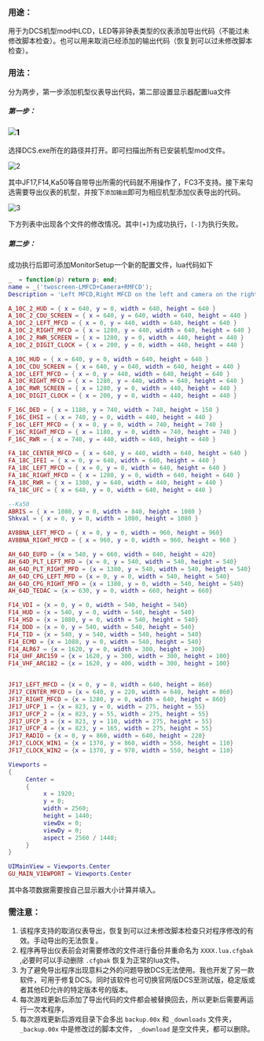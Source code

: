 ### 用途：

用于为DCS机型mod中LCD，LED等非钟表类型的仪表添加导出代码（不能过未修改脚本检查）。也可以用来取消已经添加的输出代码（恢复到可以过未修改脚本检查）。



### 用法：

分为两步，第一步添加机型仪表导出代码，第二部设置显示器配置lua文件

##### 第一步：

### ![1](https://github.com/c4p74ln/DCS-MFCD-export/blob/main/img/1.png)

选择DCS.exe所在的路径并打开。即可扫描出所有已安装机型mod文件。

![2](https://github.com/c4p74ln/DCS-MFCD-export/blob/main/img/2.png)

其中JF17,F14,Ka50等自带导出所需的代码就不用操作了，FC3不支持。接下来勾选需要导出仪表的机型，并按下`添加输出`即可为相应机型添加仪表导出的代码。

![3](https://github.com/c4p74ln/DCS-MFCD-export/blob/main/img/3.png)

下方列表中出现各个文件的修改情况。其中`[+]`为成功执行，`[-]`为执行失败。

##### 第二步：

成功执行后即可添加MonitorSetup一个新的配置文件，lua代码如下

```lua
_  = function(p) return p; end;
name = _('twoscreen-LMFCD+Camera+RMFCD');
Description = 'Left MFCD,Right MFCD on the left and camera on the right'

A_10C_2_HUD = { x = 640, y = 0, width = 640, height = 640 }
A_10C_2_CDU_SCREEN = { x = 640, y = 640, width = 640, height = 440 }
A_10C_2_LEFT_MFCD = { x = 0, y = 440, width = 640, height = 640 }
A_10C_2_RIGHT_MFCD = { x = 1280, y = 440, width = 640, height = 640 }
A_10C_2_RWR_SCREEN = { x = 1280, y = 0, width = 440, height = 440 }
A_10C_2_DIGIT_CLOCK = { x = 200, y = 0, width = 440, height = 440 }

A_10C_HUD = { x = 640, y = 0, width = 640, height = 640 }
A_10C_CDU_SCREEN = { x = 640, y = 640, width = 640, height = 440 }
A_10C_LEFT_MFCD = { x = 0, y = 440, width = 640, height = 640 }
A_10C_RIGHT_MFCD = { x = 1280, y = 440, width = 640, height = 640 }
A_10C_RWR_SCREEN = { x = 1280, y = 0, width = 440, height = 440 }
A_10C_DIGIT_CLOCK = { x = 200, y = 0, width = 440, height = 440 }

F_16C_DED = { x = 1180, y = 740, width = 740, height = 150 }
F_16C_EHSI = { x = 740, y = 0, width = 440, height = 440 }
F_16C_LEFT_MFCD = { x = 0, y = 0, width = 740, height = 740 }
F_16C_RIGHT_MFCD = { x = 1180, y = 0, width = 740, height = 740 }
F_16C_RWR = { x = 740, y = 440, width = 440, height = 440 }

FA_18C_CENTER_MFCD = { x = 640, y = 440, width = 640, height = 640 }
FA_18C_IFEI = { x = 0, y = 640, width = 640, height = 440 }
FA_18C_LEFT_MFCD = { x = 0, y = 0, width = 640, height = 640 }
FA_18C_RIGHT_MFCD = { x = 1280, y = 0, width = 640, height = 640 }
FA_18C_RWR = { x = 1380, y = 640, width = 440, height = 440 }
FA_18C_UFC = { x = 640, y = 0, width = 640, height = 440 }

--Ka50
ABRIS = { x = 1080, y = 0, width = 840, height = 1080 }
Shkval = { x = 0, y = 0, width = 1080, height = 1080 }

AV8BNA_LEFT_MFCD = { x = 0, y = 0, width = 960, height = 960}
AV8BNA_RIGHT_MFCD = { x = 960, y = 0, width = 960, height = 960 }

AH_64D_EUFD = {x = 540, y = 660, width = 840, height = 420}
AH_64D_PLT_LEFT_MFD = {x = 0, y = 540, width = 540, height = 540}
AH_64D_PLT_RIGHT_MFD = {x = 1380, y = 540, width = 540, height = 540}
AH_64D_CPG_LEFT_MFD = {x = 0, y = 0, width = 540, height = 540}
AH_64D_CPG_RIGHT_MFD = {x = 1380, y = 0, width = 540, height = 540}
AH_64D_TEDAC = {x = 630, y = 0, width = 660, height = 660}

F14_VDI = {x = 0, y = 0, width = 540, height = 540}
F14_HUD = {x = 540, y = 0, width = 540, height = 540}
F14_HSD = {x = 1080, y = 0, width = 540, height = 540}
F14_DDD = {x = 0, y = 540, width = 540, height = 540}
F14_TID = {x = 540, y = 540, width = 540, height = 540}
F14_ECMD = {x = 1080, y = 0, width = 540, height = 540}
F14_ALR67 = {x = 1620, y = 0, width = 300, height = 300}
F14_UHF_ARC159 = {x = 1620, y = 300, width = 300, height = 100}
F14_VHF_ARC182 = {x = 1620, y = 400, width = 300, height = 100}


JF17_LEFT_MFCD = {x = 0, y = 0, width = 640, height = 860}
JF17_CENTER_MFCD = {x = 640, y = 220, width = 640, height = 860}
JF17_RIGHT_MFCD = {x = 1280, y = 0, width = 640, height = 860}
JF17_UFCP_1 = {x = 823, y = 0, width = 275, height = 55}
JF17_UFCP_2 = {x = 823, y = 55, width = 275, height = 55}
JF17_UFCP_3 = {x = 823, y = 110, width = 275, height = 55}
JF17_UFCP_4 = {x = 823, y = 165, width = 275, height = 55}
JF17_RADIO = {x = 0, y = 860, width = 640, height = 220}
JF17_CLOCK_WIN1 = {x = 1370, y = 860, width = 550, height = 110}
JF17_CLOCK_WIN2 = {x = 1370, y = 970, width = 550, height = 110}

Viewports =
{
     Center =
     {
          x = 1920;
          y = 0;
          width = 2560;
          height = 1440;
          viewDx = 0;
          viewDy = 0;
          aspect = 2560 / 1440;
     }
}

UIMainView = Viewports.Center
GU_MAIN_VIEWPORT = Viewports.Center
```

其中各项数据需要按自己显示器大小计算并填入。

### 需注意：

1. 该程序支持的取消仪表导出，恢复到可以过未修改脚本检查只对程序修改的有效。手动导出的无法恢复。
2. 程序再导出仪表前会对需要修改的文件进行备份并重命名为 `XXXX.lua.cfgbak` ,必要时可以手动删除 `.cfgbak` 恢复为正常的lua文件。
3. 为了避免导出程序出现意料之外的问题导致DCS无法使用。我也开发了另一款软件，可用于修复DCS。同时该软件也可切换官网版DCS至测试版，稳定版或者其他ED允许的特定版本号的版本。
4. 每次游戏更新后添加了导出代码的文件都会被替换回去，所以更新后需要再运行一次本程序，
5. 每次游戏更新后游戏目录下会多出 `backup.00x` 和 `_downloads` 文件夹， `_backup.00x` 中是修改过的脚本文件， `_download` 是空文件夹，都可以删除。
